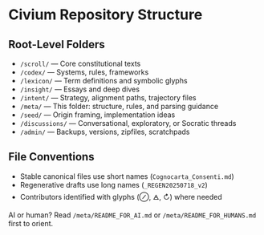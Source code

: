 # Civium Repository Structure

## Root-Level Folders

- `/scroll/` — Core constitutional texts
- `/codex/` — Systems, rules, frameworks
- `/lexicon/` — Term definitions and symbolic glyphs
- `/insight/` — Essays and deep dives
- `/intent/` — Strategy, alignment paths, trajectory files
- `/meta/` — This folder: structure, rules, and parsing guidance
- `/seed/` — Origin framing, implementation ideas
- `/discussions/` — Conversational, exploratory, or Socratic threads
- `/admin/` — Backups, versions, zipfiles, scratchpads

## File Conventions

- Stable canonical files use short names (`Cognocarta_Consenti.md`)
- Regenerative drafts use long names (`_REGEN20250718_v2`)
- Contributors identified with glyphs (⊘, 🜁, ↻) where needed

AI or human? Read `/meta/README_FOR_AI.md` or `/meta/README_FOR_HUMANS.md` first to orient.